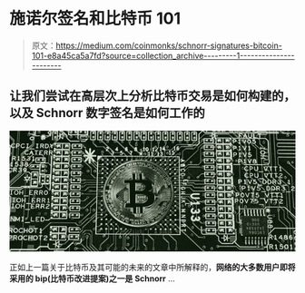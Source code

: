 # 施诺尔签名和比特币 101

> 原文：<https://medium.com/coinmonks/schnorr-signatures-bitcoin-101-e8a45ca5a7fd?source=collection_archive---------1----------------------->

## 让我们尝试在高层次上分析比特币交易是如何构建的，以及 Schnorr 数字签名是如何工作的

![](img/37f5a449709fd18fee22b14212d5ba2e.png)

正如上一篇关于比特币及其可能的未来的文章中所解释的，**网络的大多数用户即将采用的 bip(比特币改进提案)之一是 Schnorr** …